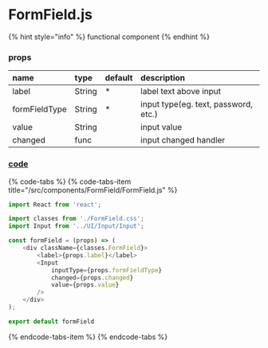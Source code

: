 # FormField.js

{% hint style="info" %}
functional component
{% endhint %}

### 

### props

| name | type | default | description |
| :--- | :--- | :--- | :--- |
| label | String | \* | label text above input |
| formFieldType | String | \* | input type\(eg. text, password, etc.\) |
| value | String |  | input value |
| changed | func |  | input changed handler |

### 

### [code](https://github.com/quizoscom/quizos/blob/master/code/src/components/FormField/FormField.js)

{% code-tabs %}
{% code-tabs-item title="/src/components/FormField/FormField.js" %}
```javascript
import React from 'react';

import classes from './FormField.css';
import Input from '../UI/Input/Input';

const formField = (props) => (
    <div className={classes.FormField}>
        <label>{props.label}</label>
        <Input 
            inputType={props.formFieldType} 
            changed={props.changed} 
            value={props.value}
        />
    </div>
);

export default formField

```
{% endcode-tabs-item %}
{% endcode-tabs %}

